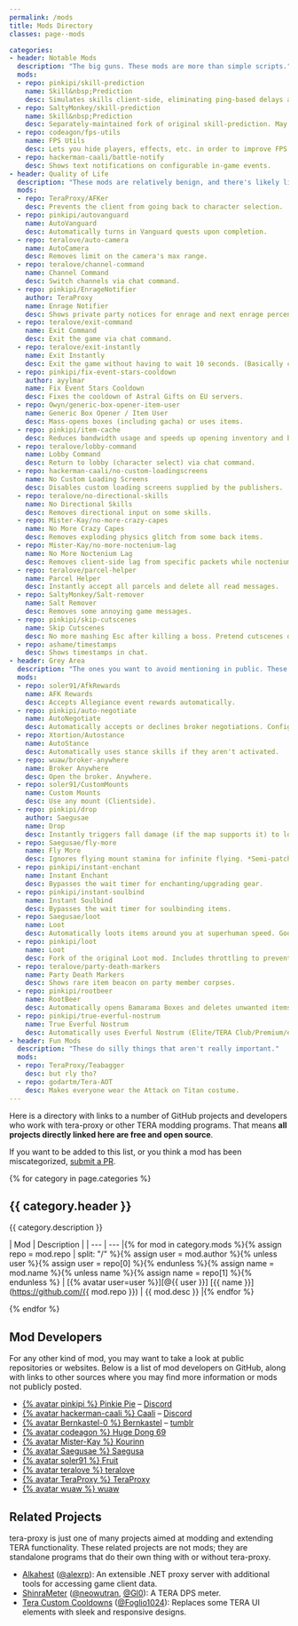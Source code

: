 ```yaml
---
permalink: /mods
title: Mods Directory
classes: page--mods

categories:
- header: Notable Mods
  description: "The big guns. These mods are more than simple scripts."
  mods:
  - repo: pinkipi/skill-prediction
    name: Skill&nbsp;Prediction
    desc: Simulates skills client-side, eliminating ping-based delays and animation lock.
  - repo: SaltyMonkey/skill-prediction
    name: Skill&nbsp;Prediction
    desc: Separately-maintained fork of original skill-prediction. May work better for certain classes.
  - repo: codeagon/fps-utils
    name: FPS Utils
    desc: Lets you hide players, effects, etc. in order to improve FPS.
  - repo: hackerman-caali/battle-notify
    desc: Shows text notifications on configurable in-game events.
- header: Quality of Life
  description: "These mods are relatively benign, and there's likely little risk to using these. But they *will* make your life better, probably."
  mods:
  - repo: TeraProxy/AFKer
    desc: Prevents the client from going back to character selection.
  - repo: pinkipi/autovanguard
    name: AutoVanguard
    desc: Automatically turns in Vanguard quests upon completion.
  - repo: teralove/auto-camera
    name: AutoCamera
    desc: Removes limit on the camera's max range.
  - repo: teralove/channel-command
    name: Channel Command
    desc: Switch channels via chat command.
  - repo: pinkipi/EnrageNotifier
    author: TeraProxy
    name: Enrage Notifier
    desc: Shows private party notices for enrage and next enrage percentage.
  - repo: teralove/exit-command
    name: Exit Command
    desc: Exit the game via chat command.
  - repo: teralove/exit-instantly
    name: Exit Instantly
    desc: Exit the game without having to wait 10 seconds. (Basically clicking the X button.)
  - repo: pinkipi/fix-event-stars-cooldown
    author: ayylmar
    name: Fix Event Stars Cooldown
    desc: Fixes the cooldown of Astral Gifts on EU servers.
  - repo: Owyn/generic-box-opener-item-user
    name: Generic Box Opener / Item User
    desc: Mass-opens boxes (including gacha) or uses items.
  - repo: pinkipi/item-cache
    desc: Reduces bandwidth usage and speeds up opening inventory and bank tabs.
  - repo: teralove/lobby-command
    name: Lobby Command
    desc: Return to lobby (character select) via chat command.
  - repo: hackerman-caali/no-custom-loadingscreens
    name: No Custom Loading Screens
    desc: Disables custom loading screens supplied by the publishers.
  - repo: teralove/no-directional-skills
    name: No Directional Skills
    desc: Removes directional input on some skills.
  - repo: Mister-Kay/no-more-crazy-capes
    name: No More Crazy Capes
    desc: Removes exploding physics glitch from some back items.
  - repo: Mister-Kay/no-more-noctenium-lag
    name: No More Noctenium Lag
    desc: Removes client-side lag from specific packets while noctenium consumable is active. *Does not prevent network lag.*
  - repo: teralove/parcel-helper
    name: Parcel Helper
    desc: Instantly accept all parcels and delete all read messages.
  - repo: SaltyMonkey/Salt-remover
    name: Salt Remover
    desc: Removes some annoying game messages.
  - repo: pinkipi/skip-cutscenes
    name: Skip Cutscenes
    desc: No more mashing Esc after killing a boss. Pretend cutscenes don't even exist.
  - repo: ashame/timestamps
    desc: Shows timestamps in chat.
- header: Grey Area
  description: "The ones you want to avoid mentioning in public. These give additional QoL advantages which aren't obtainable with simple macros or low ping."
  mods:
  - repo: soler91/AfkRewards
    name: AFK Rewards
    desc: Accepts Allegiance event rewards automatically.
  - repo: pinkipi/auto-negotiate
    name: AutoNegotiate
    desc: Automatically accepts or declines broker negotiations. Configurable.
  - repo: Xtortion/Autostance
    name: AutoStance
    desc: Automatically uses stance skills if they aren't activated.
  - repo: wuaw/broker-anywhere
    name: Broker Anywhere
    desc: Open the broker. Anywhere.
  - repo: soler91/CustomMounts
    name: Custom Mounts
    desc: Use any mount (Clientside).
  - repo: pinkipi/drop
    author: Saegusae
    name: Drop
    desc: Instantly triggers fall damage (if the map supports it) to lower yourself to Slaying HP.
  - repo: Saegusae/fly-more
    name: Fly More
    desc: Ignores flying mount stamina for infinite flying. *Semi-patched and may cause mid-air dismounts.*
  - repo: pinkipi/instant-enchant
    name: Instant Enchant
    desc: Bypasses the wait timer for enchanting/upgrading gear.
  - repo: pinkipi/instant-soulbind
    name: Instant Soulbind
    desc: Bypasses the wait timer for soulbinding items.
  - repo: Saegusae/loot
    name: Loot
    desc: Automatically loots items around you at superhuman speed. Goodbye, loot pets.
  - repo: pinkipi/loot
    name: Loot
    desc: Fork of the original Loot mod. Includes throttling to prevent disconnects.
  - repo: teralove/party-death-markers
    name: Party Death Markers
    desc: Shows rare item beacon on party member corpses.
  - repo: pinkipi/rootbeer
    name: RootBeer
    desc: Automatically opens Bamarama Boxes and deletes unwanted items.
  - repo: pinkipi/true-everful-nostrum
    name: True Everful Nostrum
    desc: Automatically uses Everful Nostrum (Elite/TERA Club/Premium/etc.) so that it never expires.
- header: Fun Mods
  description: "These do silly things that aren't really important."
  mods:
  - repo: TeraProxy/Teabagger
    desc: but rly tho?
  - repo: godartm/Tera-AOT
    desc: Makes everyone wear the Attack on Titan costume.
---
```


Here is a directory with links to a number of GitHub projects and developers who work with tera-proxy or other TERA modding programs. That means **all projects directly linked here are free and open source**.

If you want to be added to this list, or you think a mod has been miscategorized, [submit a PR](https://github.com/pinkipi/tera-proxy/edit/gh-pages/_pages/mods.md).

{% for category in page.categories %}

## {{ category.header }}

{{ category.description }}

| Mod | Description |
| --- | --- |{% for mod in category.mods %}{% assign repo = mod.repo | split: "/" %}{% assign user = mod.author %}{% unless user %}{% assign user = repo[0] %}{% endunless %}{% assign name = mod.name %}{% unless name %}{% assign name = repo[1] %}{% endunless %}
| [{% avatar user=user %}][@{{ user }}] [{{ name }}](https://github.com/{{ mod.repo }}) | {{ mod.desc }} |{% endfor %}

{% endfor %}

## Mod Developers

For any other kind of mod, you may want to take a look at public repositories or websites. Below is a list of mod developers on GitHub, along with links to other sources where you may find more information or mods not publicly posted.

* [{% avatar pinkipi %} Pinkie Pie][@pinkipi] &ndash; [Discord](https://discord.gg/RR9zf85)
* [{% avatar hackerman-caali %} Caali][@hackerman-caali] &ndash; [Discord](https://discord.gg/maqBmJV)
* [{% avatar Bernkastel-0 %} Bernkastel][@Bernkastel-0] &ndash; [tumblr](http://teraproxy.tumblr.com/)
* [{% avatar codeagon %} Huge Dong 69][@codeagon]
* [{% avatar Mister-Kay %} Kourinn][@Mister-Kay]
* [{% avatar Saegusae %} Saegusa][@Saegusae]
* [{% avatar soler91 %} Fruit][@soler91]
* [{% avatar teralove %} teralove][@teralove]
* [{% avatar TeraProxy %} TeraProxy][@TeraProxy]
* [{% avatar wuaw %} wuaw][@wuaw]

## Related Projects

tera-proxy is just one of many projects aimed at modding and extending TERA functionality. These related projects are not mods; they are standalone programs that do their own thing with or without tera-proxy.

* [Alkahest](https://github.com/alexrp/alkahest) ([@alexrp]): An extensible .NET proxy server with additional tools for accessing game client data.
* [ShinraMeter](https://github.com/neowutran/ShinraMeter) ([@neowutran], [@Gl0]): A TERA DPS meter.
* [Tera Custom Cooldowns](https://github.com/Foglio1024/Tera-custom-cooldowns) ([@Foglio1024]): Replaces some TERA UI elements with sleek and responsive designs.



[//]: # (GitHub @mention link references go below.)

[@alexrp]: <https://github.com/alexrp> "Alex Rønne Petersen"
[@ashame]: <https://github.com/ashame>
[@ayylmar]: <https://github.com/ayylmar> "JustPassingBy"
[@baldera-mods]: <https://github.com/baldera-mods> "Meishu's Baldera Mods"
[@Bernkastel-0]: <https://github.com/Bernkastel-0> "Bernkastel"
[@codeagon]: <https://github.com/codeagon> "Huge Dong 69"
[@Foglio1024]: <https://github.com/Foglio1024> "Foglio"
[@Gl0]: <https://github.com/Gl0> "Gl0"
[@godartm]: <https://github.com/godartm>
[@hackerman-caali]: <https://github.com/hackerman-caali> "Caali"
[@lunyx]: <https://github.com/lunyx> "Daniel"
[@meishuu]: <https://github.com/meishuu> "Meishu"
[@Mister-Kay]: <https://github.com/mister-kay> "Kourinn"
[@neowutran]: <https://github.com/neowutran> "Yukikoo"
[@Owyn]: <https://github.com/Owyn> "Owyn"
[@pinkipi]: <https://github.com/pinkipi> "Pinkie Pie"
[@Saegusae]: <http://github.com/saegusae> "Seagoose"
[@SaltyMonkey]: <http://github.com/SaltyMonkey> "Monkey"
[@soler91]: <http://github.com/soler91> "Fruit"
[@teralove]: <https://github.com/teralove>
[@TeraProxy]: <https://github.com/TeraProxy>
[@wuaw]: <https://github.com/wuaw>
[@Xtortion]: <https://github.com/Xtortion>
